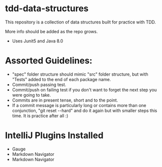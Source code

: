 # tdd-data-structures
This repository is a collection of data structures built for practice with TDD. 

More info should be added as the repo grows.

- Uses Junit5 and Java 8.0

# Assorted Guidelines:
- "spec" folder structure should mimic "src" folder structure, but with "Tests" added to the end of each package name.
- Commit/push passing test.
- Commit/push on failing test if you don't want to forget the next step you were going to take.
- Commits are in present tense, short and to the point.
- If a commit message is particularly long or contains more than one conjunction, "git reset --hard" and do it again
but with smaller steps this time. It is practice after all :)


# IntelliJ Plugins Installed
- Gauge
- Markdown Navigator
- Markdown Navigator